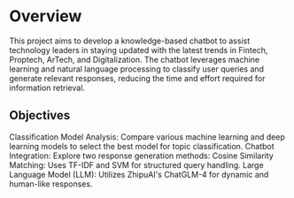 # Overview
This project aims to develop a knowledge-based chatbot to assist technology leaders in staying updated with the latest trends in Fintech, Proptech, ArTech, and Digitalization. The chatbot leverages machine learning and natural language processing to classify user queries and generate relevant responses, reducing the time and effort required for information retrieval.

## Objectives
Classification Model Analysis: Compare various machine learning and deep learning models to select the best model for topic classification.
Chatbot Integration: Explore two response generation methods:
Cosine Similarity Matching: Uses TF-IDF and SVM for structured query handling.
Large Language Model (LLM): Utilizes ZhipuAI's ChatGLM-4 for dynamic and human-like responses.